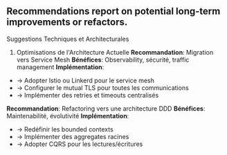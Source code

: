 ## Recommendations report on potential long-term improvements or refactors.

Suggestions Techniques et Architecturales
1. Optimisations de l'Architecture Actuelle
**Recommandation**: Migration vers Service Mesh
**Bénéfices**: Observability, sécurité, traffic management
**Implémentation**:
- → Adopter Istio ou Linkerd pour le service mesh
- → Configurer le mutual TLS pour toutes les communications
- → Implémenter des retries et timeouts centralisés

**Recommandation**: Refactoring vers une architecture DDD
**Bénéfices**: Maintenabilité, évolutivité
**Implémentation**:
- → Redéfinir les bounded contexts
- → Implémenter des aggregates racines
- → Adopter CQRS pour les lectures/écritures
